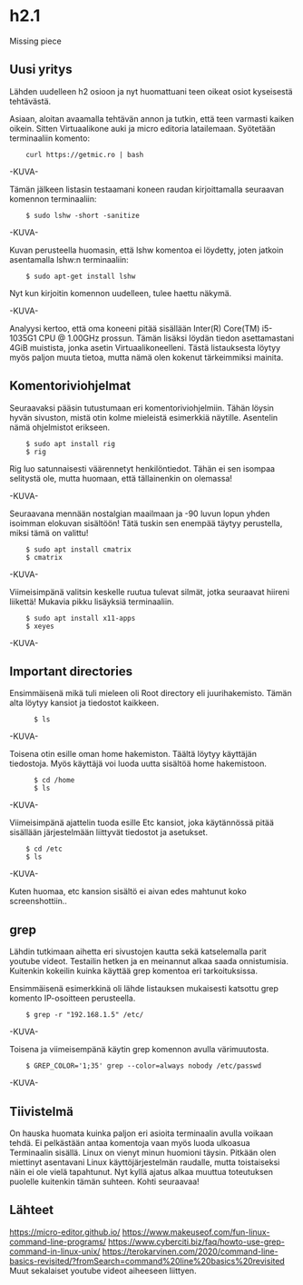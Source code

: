 # h2.1
Missing piece

## Uusi yritys

Lähden uudelleen h2 osioon ja nyt huomattuani teen oikeat osiot kyseisestä tehtävästä. 

Asiaan, aloitan avaamalla tehtävän annon ja tutkin, että teen varmasti kaiken oikein. Sitten Virtuaalikone auki ja micro editoria latailemaan. 
Syötetään terminaaliin komento: 

        curl https://getmic.ro | bash
        
-KUVA-

Tämän jälkeen listasin testaamani koneen raudan kirjoittamalla seuraavan komennon terminaaliin: 

        $ sudo lshw -short -sanitize
        
-KUVA-

Kuvan perusteella huomasin, että lshw komentoa ei löydetty, joten jatkoin asentamalla lshw:n terminaaliin:

        $ sudo apt-get install lshw
        
Nyt kun kirjoitin komennon uudelleen, tulee haettu näkymä. 

-KUVA-

Analyysi kertoo, että oma koneeni pitää sisällään Inter(R) Core(TM) i5-1035G1 CPU @ 1.00GHz prossun. Tämän lisäksi löydän tiedon asettamastani 4GiB muistista,
jonka asetin Virtuaalikoneelleni. Tästä listauksesta löytyy myös paljon muuta tietoa, mutta nämä olen kokenut tärkeimmiksi mainita. 

## Komentoriviohjelmat

Seuraavaksi pääsin tutustumaan eri komentoriviohjelmiin. Tähän löysin hyvän sivuston, mistä otin kolme mieleistä esimerkkiä näytille. 
Asentelin nämä ohjelmistot erikseen. 

        $ sudo apt install rig
        $ rig
        
Rig luo satunnaisesti väärennetyt henkilöntiedot. Tähän ei sen isompaa selitystä ole, mutta huomaan, että tällainenkin on olemassa!

-KUVA-

Seuraavana mennään nostalgian maailmaan ja -90 luvun lopun yhden isoimman elokuvan sisältöön! Tätä tuskin sen enempää täytyy perustella, miksi tämä on valittu!

        $ sudo apt install cmatrix
        $ cmatrix
        
-KUVA-

Viimeisimpänä valitsin keskelle ruutua tulevat silmät, jotka seuraavat hiireni liikettä! Mukavia pikku lisäyksiä terminaaliin. 

        $ sudo apt install x11-apps
        $ xeyes
        
-KUVA-

## Important directories

Ensimmäisenä mikä tuli mieleen oli Root directory eli juurihakemisto. Tämän alta löytyy kansiot ja tiedostot kaikkeen. 

          $ ls
          
-KUVA- 

Toisena otin esille oman home hakemiston. Täältä löytyy käyttäjän tiedostoja. Myös käyttäjä voi luoda uutta sisältöä home hakemistoon. 

          $ cd /home
          $ ls
          
-KUVA-

Viimeisimpänä ajattelin tuoda esille Etc kansiot, joka käytännössä pitää sisällään järjestelmään liittyvät tiedostot ja asetukset. 

        $ cd /etc
        $ ls
        
-KUVA- 

Kuten huomaa, etc kansion sisältö ei aivan edes mahtunut koko screenshottiin.. 


## grep

Lähdin tutkimaan aihetta eri sivustojen kautta sekä katselemalla parit youtube videot. Testailin hetken ja en meinannut alkaa saada onnistumisia. 
Kuitenkin kokeilin kuinka käyttää grep komentoa eri tarkoituksissa. 

Ensimmäisenä esimerkkinä oli lähde listauksen mukaisesti katsottu grep komento IP-osoitteen perusteella. 

        $ grep -r "192.168.1.5" /etc/
        
-KUVA-

Toisena ja viimeisempänä käytin grep komennon avulla värimuutosta. 

        $ GREP_COLOR='1;35' grep --color=always nobody /etc/passwd
        
-KUVA-

## Tiivistelmä

On hauska huomata kuinka paljon eri asioita terminaalin avulla voikaan tehdä. Ei pelkästään antaa komentoja vaan myös luoda ulkoasua Terminaalin sisällä. 
Linux on vienyt minun huomioni täysin. Pitkään olen miettinyt asentavani Linux käyttöjärjestelmän raudalle, mutta toistaiseksi näin ei ole vielä tapahtunut. 
Nyt kyllä ajatus alkaa muuttua toteutuksen puolelle kuitenkin tämän suhteen. Kohti seuraavaa!
        

## Lähteet
https://micro-editor.github.io/
https://www.makeuseof.com/fun-linux-command-line-programs/
https://www.cyberciti.biz/faq/howto-use-grep-command-in-linux-unix/
https://terokarvinen.com/2020/command-line-basics-revisited/?fromSearch=command%20line%20basics%20revisited
Muut sekalaiset youtube videot aiheeseen liittyen. 


